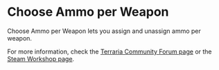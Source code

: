 # Choose Ammo per Weapon
Choose Ammo per Weapon lets you assign and unassign ammo per weapon.

For more information, check the [Terraria Community Forum page](https://forums.terraria.org/index.php?threads/choose-ammo-per-weapon.120680/) or the [Steam Workshop page](https://steamcommunity.com/sharedfiles/filedetails/?id=3007428844).
